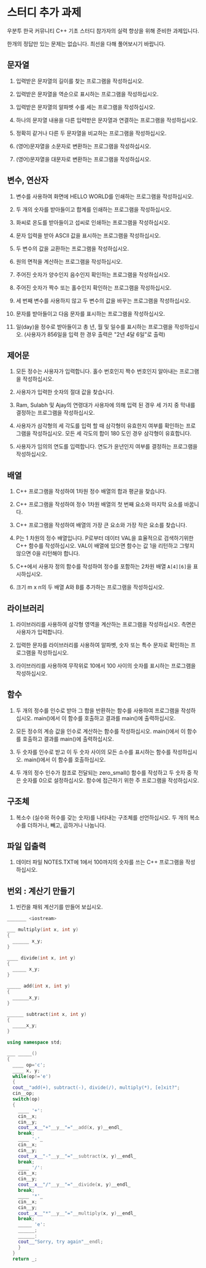 # 스터디 추가 과제

우분투 한국 커뮤니티 C++ 기초 스터디 참가자의 실력 향상을 위해 준비한 과제입니다.

한개의 정답만 있는 문제는 없습니다. 최선을 다해 풀어보시기 바랍니다.

## 문자열

1. 입력받은 문자열의 길이를 찾는 프로그램을 작성하십시오.

1. 입력받은 문자열을 역순으로 표시하는 프로그램을 작성하십시오.

1. 입력받은 문자열의 알파벳 수를 세는 프로그램을 작성하십시오.

1. 하나의 문자열 내용을 다른 입력받은 문자열과 연결하는 프로그램을 작성하십시오.

1. 정확히 같거나 다른 두 문자열을 비교하는 프로그램을 작성하십시오.

1. (영어)문자열을 소문자로 변환하는 프로그램을 작성하십시오.

1. (영어)문자열을 대문자로 변환하는 프로그램을 작성하십시오.

## 변수, 연산자

1. 변수를 사용하여 화면에 HELLO WORLD를 인쇄하는 프로그램을 작성하십시오.

1. 두 개의 숫자를 받아들이고 합계를 인쇄하는 프로그램을 작성하십시오.

1. 화씨로 온도를 받아들이고 섭씨로 인쇄하는 프로그램을 작성하십시오.

1. 문자 입력을 받아 ASCII 값을 표시하는 프로그램을 작성하십시오.

1. 두 변수의 값을 교환하는 프로그램을 작성하십시오.

1. 원의 면적을 계산하는 프로그램을 작성하십시오.

1. 주어진 숫자가 양수인지 음수인지 확인하는 프로그램을 작성하십시오.

1. 주어진 숫자가 짝수 또는 홀수인지 확인하는 프로그램을 작성하십시오.

1. 세 번째 변수를 사용하지 않고 두 변수의 값을 바꾸는 프로그램을 작성하십시오.

1. 문자를 받아들이고 다음 문자를 표시하는 프로그램을 작성하십시오.

1. 일(day)을 정수로 받아들이고 총 년, 월 및 일수를 표시하는 프로그램을 작성하십시오. (사용자가 856일을 입력 한 경우 출력은 "2년 4달 6일"로 출력)

## 제어문

1. 모든 정수는 사용자가 입력합니다. 홀수 번호인지 짝수 번호인지 알아내는 프로그램을 작성하십시오.

1. 사용자가 입력한 숫자의 절대 값을 찾습니다.

1. Ram, Sulabh 및 Ajay의 연령대가 사용자에 의해 입력 된 경우 세 가지 중 막내를 결정하는 프로그램을 작성하십시오.

1. 사용자가 삼각형의 세 각도를 입력 할 때 삼각형이 유효한지 여부를 확인하는 프로그램을 작성하십시오. 모든 세 각도의 합이 180 도인 경우 삼각형이 유효합니다.

1. 사용자가 임의의 연도를 입력합니다. 연도가 윤년인지 여부를 결정하는 프로그램을 작성하십시오.

## 배열

1. C++ 프로그램을 작성하여 1차원 정수 배열의 합과 평균을 찾습니다.

1. C++ 프로그램을 작성하여 정수 1차원 배열의 첫 번째 요소와 마지막 요소를 바꿉니다.

1. C++ 프로그램을 작성하여 배열의 가장 큰 요소와 가장 작은 요소를 찾습니다.

1. P는 1 차원의 정수 배열입니다. P로부터 데이터 VAL을 효율적으로 검색하기위한 C++ 함수를 작성하십시오. VAL이 배열에 있으면 함수는 값 1을 리턴하고 그렇지 않으면 0을 리턴해야 합니다.

1. C++에서 사용자 정의 함수를 작성하여 정수를 포함하는 2차원 배열 ```A[4][6]```을 표시하십시오.

1. 크기 m x n의 두 배열 A와 B를 추가하는 프로그램을 작성하십시오.

## 라이브러리

1. 라이브러리를 사용하여 삼각형 영역을 계산하는 프로그램을 작성하십시오. 측면은 사용자가 입력합니다.

1. 입력한 문자를 라이브러리를 사용하여 알파벳, 숫자 또는 특수 문자로 확인하는 프로그램을 작성하십시오.

1. 라이브러리를 사용하여 무작위로 10에서 100 사이의 숫자를 표시하는 프로그램을 작성하십시오.

## 함수

1. 두 개의 정수를 인수로 받아 그 합을 반환하는 함수를 사용하여 프로그램을 작성하십시오. main()에서 이 함수를 호출하고 결과를 main()에 출력하십시오.

1. 모든 정수의 계승 값을 인수로 계산하는 함수를 작성하십시오. main()에서 이 함수를 호출하고 결과를 main()에 출력하십시오.

1. 두 숫자를 인수로 받고 이 두 숫자 사이의 모든 소수를 표시하는 함수를 작성하십시오. main()에서 이 함수를 호출하십시오.

1. 두 개의 정수 인수가 참조로 전달되는 zero_small() 함수를 작성하고 두 숫자 중 작은 숫자를 0으로 설정하십시오. 함수에 접근하기 위한 주 프로그램을 작성하십시오.

## 구조체

1. 복소수 (실수와 허수를 갖는 숫자)를 나타내는 구조체를 선언하십시오. 두 개의 복소수를 더하거나, 빼고, 곱하거나 나눕니다.

## 파일 입출력

1. 데이터 파일 NOTES.TXT에 1에서 100까지의 숫자를 쓰는 C++ 프로그램을 작성하십시오.

## 번외 : 계산기 만들기

1. 빈칸을 채워 계산기를 만들어 보십시오.

```c++
_______ <iostream>

___ multiply(int x, int y)
{
  ______ x_y;
}

____ divide(int x, int y)
{
  _____ x_y;
}

_____ add(int x, int y) 
{
  ______x_y;
}

______ subtract(int x, int y)
{
  _____x_y;
}

using namespace std;

___ _____()
{
  ____ op='c';
  ____ x, y;
  while(op!='e')
  {
  cout__"add(+), subtract(-), divide(/), multiply(*), [e]xit?";
  cin__op;
  switch(op)
  {
    ____ '+':
    cin__x;
    cin__y;
    cout__x__"+"__y__"="__add(x, y)__endl_
    break;
    ____ '-'_
    cin__x;
    cin__y;
    cout__x__"-"__y__"="__subtract(x, y)__endl_
    break;
    ____ '/':
    cin__x;
    cin__y;
    cout__x__"/"__y__"="__divide(x, y)__endl_
    break;
    ____ '*'_
    cin__x;
    cin__y;
    cout__x__"*"__y__"="__multiply(x, y)__endl_
    break;
    _____ 'e':
    ______;
    ______:
    cout__"Sorry, try again"__endl;
    }
  }
  return _;
```